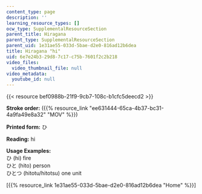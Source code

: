 ```yaml
---
content_type: page
description: ''
learning_resource_types: []
ocw_type: SupplementalResourceSection
parent_title: Hiragana
parent_type: SupplementalResourceSection
parent_uid: 1e31ae55-033d-5bae-d2e0-816ad12b6dea
title: Hiragana "hi"
uid: 6e7e24b3-29d8-7c17-c75b-7601f2c2b218
video_files:
  video_thumbnail_file: null
video_metadata:
  youtube_id: null
---
```


{{< resource bef0988b-21f9-9cb7-108c-b1cfc5deecd2 >}}

**Stroke order:** ({{% resource_link "ee631444-65ca-4b37-bc31-4a9fa49e8a32" "MOV" %}})

**Printed form:** ひ

**Reading:** hi

**Usage Examples:**  
ひ (hi) fire  
ひと (hito) person  
ひとつ (hitotu/hitotsu) one unit

  
\[{{% resource_link 1e31ae55-033d-5bae-d2e0-816ad12b6dea "Home" %}}\]
